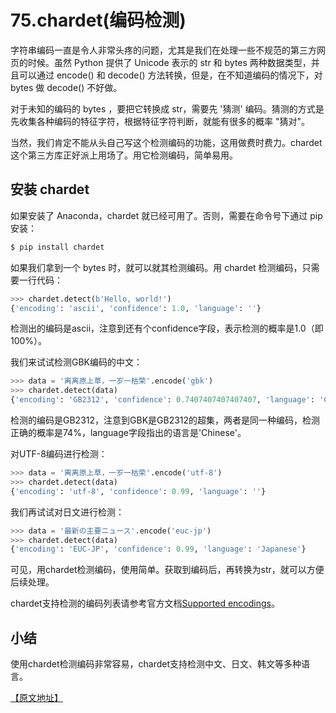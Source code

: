 # 75.chardet(编码检测)

字符串编码一直是令人非常头疼的问题，尤其是我们在处理一些不规范的第三方网页的时候。虽然 Python 提供了 Unicode 表示的 str 和 bytes 两种数据类型，并且可以通过 encode() 和 decode() 方法转换，但是，在不知道编码的情况下，对 bytes 做 decode() 不好做。

对于未知的编码的 bytes ，要把它转换成 str，需要先 '猜测' 编码。猜测的方式是先收集各种编码的特征字符，根据特征字符判断，就能有很多的概率 "猜对"。

当然，我们肯定不能从头自己写这个检测编码的功能，这用做费时费力。chardet 这个第三方库正好派上用场了。用它检测编码，简单易用。

## 安装 chardet 

如果安装了 Anaconda，chardet 就已经可用了。否则，需要在命令号下通过 pip 安装：

````python
$ pip install chardet
````

如果我们拿到一个 bytes 时，就可以就其检测编码。用 chardet 检测编码，只需要一行代码：

````python
>>> chardet.detect(b'Hello, world!')
{'encoding': 'ascii', 'confidence': 1.0, 'language': ''}
````

检测出的编码是ascii，注意到还有个confidence字段，表示检测的概率是1.0（即100%）。

我们来试试检测GBK编码的中文：

````python
>>> data = '离离原上草，一岁一枯荣'.encode('gbk')
>>> chardet.detect(data)
{'encoding': 'GB2312', 'confidence': 0.7407407407407407, 'language': 'Chinese'}
````

检测的编码是GB2312，注意到GBK是GB2312的超集，两者是同一种编码，检测正确的概率是74%，language字段指出的语言是'Chinese'。

对UTF-8编码进行检测：

````python
>>> data = '离离原上草，一岁一枯荣'.encode('utf-8')
>>> chardet.detect(data)
{'encoding': 'utf-8', 'confidence': 0.99, 'language': ''}
````

我们再试试对日文进行检测：

````python
>>> data = '最新の主要ニュース'.encode('euc-jp')
>>> chardet.detect(data)
{'encoding': 'EUC-JP', 'confidence': 0.99, 'language': 'Japanese'}
````

可见，用chardet检测编码，使用简单。获取到编码后，再转换为str，就可以方便后续处理。

chardet支持检测的编码列表请参考官方文档[Supported encodings](https://chardet.readthedocs.io/en/latest/supported-encodings.html)。


## 小结
使用chardet检测编码非常容易，chardet支持检测中文、日文、韩文等多种语言。

[【原文地址】](https://www.liaoxuefeng.com/wiki/0014316089557264a6b348958f449949df42a6d3a2e542c000/001510905171877ca6fdf08614e446e835ea5d9bce75cf5000)
